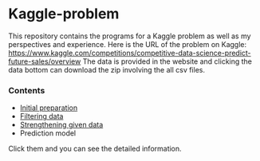 # Kaggle-problem
This repository contains the programs for a Kaggle problem as well as my perspectives and experience.
Here is the URL of the problem on Kaggle: https://www.kaggle.com/competitions/competitive-data-science-predict-future-sales/overview
The data is provided in the website and clicking the data bottom can download the zip involving the all csv files.

### Contents

- [Initial preparation](/initial-preparation/initial-preparation.md)
- [Filtering data](/Filtering-data/Filtering-data.md)
- [Strengthening given data](/Strengthen-data/Strengthen-data.md)
- Prediction model

Click them and you can see the detailed information.
